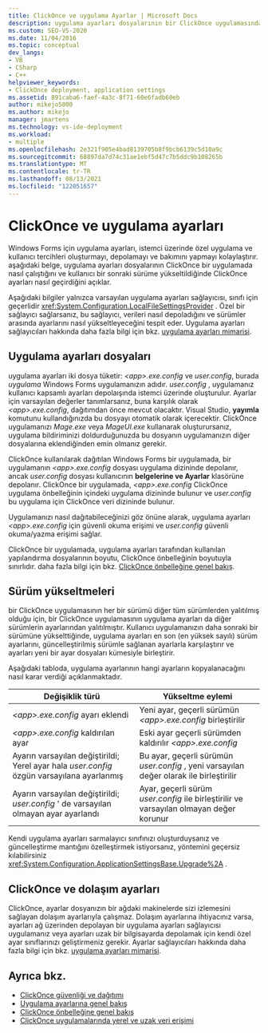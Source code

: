 ```yaml
---
title: ClickOnce ve uygulama Ayarlar | Microsoft Docs
description: uygulama ayarları dosyalarının bir ClickOnce uygulamasında nasıl çalıştığını ve kullanıcı bir sonraki sürüme yükseltirken ayarları ClickOnce nasıl geçirdiğini öğrenin.
ms.custom: SEO-VS-2020
ms.date: 11/04/2016
ms.topic: conceptual
dev_langs:
- VB
- CSharp
- C++
helpviewer_keywords:
- ClickOnce deployment, application settings
ms.assetid: 891caba6-faef-4a3c-8f71-60e6fadb60eb
author: mikejo5000
ms.author: mikejo
manager: jmartens
ms.technology: vs-ide-deployment
ms.workload:
- multiple
ms.openlocfilehash: 2e321f905e4bad8139705b8f9bcb6139c5d10a9c
ms.sourcegitcommit: 68897da7d74c31ae1ebf5d47c7b5ddc9b108265b
ms.translationtype: MT
ms.contentlocale: tr-TR
ms.lasthandoff: 08/13/2021
ms.locfileid: "122051657"
---
```

# <a name="clickonce-and-application-settings"></a>ClickOnce ve uygulama ayarları
Windows Forms için uygulama ayarları, istemci üzerinde özel uygulama ve kullanıcı tercihleri oluşturmayı, depolamayı ve bakımını yapmayı kolaylaştırır. aşağıdaki belge, uygulama ayarları dosyalarının ClickOnce bir uygulamada nasıl çalıştığını ve kullanıcı bir sonraki sürüme yükseltildiğinde ClickOnce ayarları nasıl geçirdiğini açıklar.

 Aşağıdaki bilgiler yalnızca varsayılan uygulama ayarları sağlayıcısı, sınıfı için geçerlidir <xref:System.Configuration.LocalFileSettingsProvider> . Özel bir sağlayıcı sağlarsanız, bu sağlayıcı, verileri nasıl depoladığını ve sürümler arasında ayarlarını nasıl yükseltleyeceğini tespit eder. Uygulama ayarları sağlayıcıları hakkında daha fazla bilgi için bkz. [uygulama ayarları mimarisi](/dotnet/framework/winforms/advanced/application-settings-architecture).

## <a name="application-settings-files"></a>Uygulama ayarları dosyaları
 uygulama ayarları iki dosya tüketir: *\<app>.exe.config* ve *user.config*, burada *uygulama* Windows Forms uygulamanızın adıdır. *user.config* , uygulamanız kullanıcı kapsamlı ayarları depolaışında istemci üzerinde oluşturulur. Ayarlar için varsayılan değerler tanımlarsanız, buna karşılık olarak *\<app>.exe.config*, dağıtımdan önce mevcut olacaktır. Visual Studio, **yayımla** komutunu kullandığınızda bu dosyayı otomatik olarak içerecektir. ClickOnce uygulamanızı *Mage.exe* veya *MageUI.exe* kullanarak oluşturursanız, uygulama bildiriminizi doldurduğunuzda bu dosyanın uygulamanızın diğer dosyalarına eklendiğinden emin olmanız gerekir.

 ClickOnce kullanılarak dağıtılan Windows Forms bir uygulamada, bir uygulamanın *\<app>.exe.config* dosyası uygulama dizininde depolanır, ancak *user.config* dosyası kullanıcının **belgelerine ve Ayarlar** klasörüne depolanır. ClickOnce bir uygulamada, *\<app>.exe.config* ClickOnce uygulama önbelleğinin içindeki uygulama dizininde bulunur ve *user.config* bu uygulama için ClickOnce veri dizininde bulunur.

 Uygulamanızı nasıl dağıtabileceğinizi göz önüne alarak, uygulama ayarları *\<app>.exe.config* için güvenli okuma erişimi ve *user.config* güvenli okuma/yazma erişimi sağlar.

 ClickOnce bir uygulamada, uygulama ayarları tarafından kullanılan yapılandırma dosyalarının boyutu, ClickOnce önbelleğinin boyutuyla sınırlıdır. daha fazla bilgi için bkz. [ClickOnce önbelleğine genel bakış](../deployment/clickonce-cache-overview.md).

## <a name="version-upgrades"></a>Sürüm yükseltmeleri
 bir ClickOnce uygulamasının her bir sürümü diğer tüm sürümlerden yalıtılmış olduğu için, bir ClickOnce uygulamasının uygulama ayarları da diğer sürümlerin ayarlarından yalıtılmıştır. Kullanıcı uygulamanızın daha sonraki bir sürümüne yükselttiğinde, uygulama ayarları en son (en yüksek sayılı) sürüm ayarlarını, güncelleştirilmiş sürümle sağlanan ayarlarla karşılaştırır ve ayarları yeni bir ayar dosyaları kümesiyle birleştirir.

 Aşağıdaki tabloda, uygulama ayarlarının hangi ayarların kopyalanacağını nasıl karar verdiği açıklanmaktadır.

|Değişiklik türü|Yükseltme eylemi|
|--------------------|--------------------|
|*\<app>.exe.config* ayarı eklendi|Yeni ayar, geçerli sürümün *\<app>.exe.config* birleştirilir|
|*\<app>.exe.config* kaldırılan ayar|Eski ayar geçerli sürümden kaldırılır *\<app>.exe.config*|
|Ayarın varsayılan değiştirildi; Yerel ayar hala *user.config* özgün varsayılana ayarlanmış|Bu ayar, geçerli sürümün *user.config* , yeni varsayılan değer olarak ile birleştirilir|
|Ayarın varsayılan değiştirildi; *user.config* ' de varsayılan olmayan ayar ayarlandı|Ayar, geçerli sürüm *user.config* ile birleştirilir ve varsayılan olmayan değer korunur|

Kendi uygulama ayarları sarmalayıcı sınıfınızı oluşturduysanız ve güncelleştirme mantığını özelleştirmek istiyorsanız, yöntemini geçersiz kılabilirsiniz <xref:System.Configuration.ApplicationSettingsBase.Upgrade%2A> .

## <a name="clickonce-and-roaming-settings"></a>ClickOnce ve dolaşım ayarları
 ClickOnce, ayarlar dosyanızın bir ağdaki makinelerde sizi izlemesini sağlayan dolaşım ayarlarıyla çalışmaz. Dolaşım ayarlarına ihtiyacınız varsa, ayarları ağ üzerinden depolayan bir uygulama ayarları sağlayıcısı uygulamanız veya ayarları uzak bir bilgisayarda depolamak için kendi özel ayar sınıflarınızı geliştirmeniz gerekir. Ayarlar sağlayıcıları hakkında daha fazla bilgi için bkz. [uygulama ayarları mimarisi](/dotnet/framework/winforms/advanced/application-settings-architecture).

## <a name="see-also"></a>Ayrıca bkz.
- [ClickOnce güvenliği ve dağıtımı](../deployment/clickonce-security-and-deployment.md)
- [Uygulama ayarlarına genel bakış](/dotnet/framework/winforms/advanced/application-settings-overview)
- [ClickOnce önbelleğine genel bakış](../deployment/clickonce-cache-overview.md)
- [ClickOnce uygulamalarında yerel ve uzak veri erişimi](../deployment/accessing-local-and-remote-data-in-clickonce-applications.md)